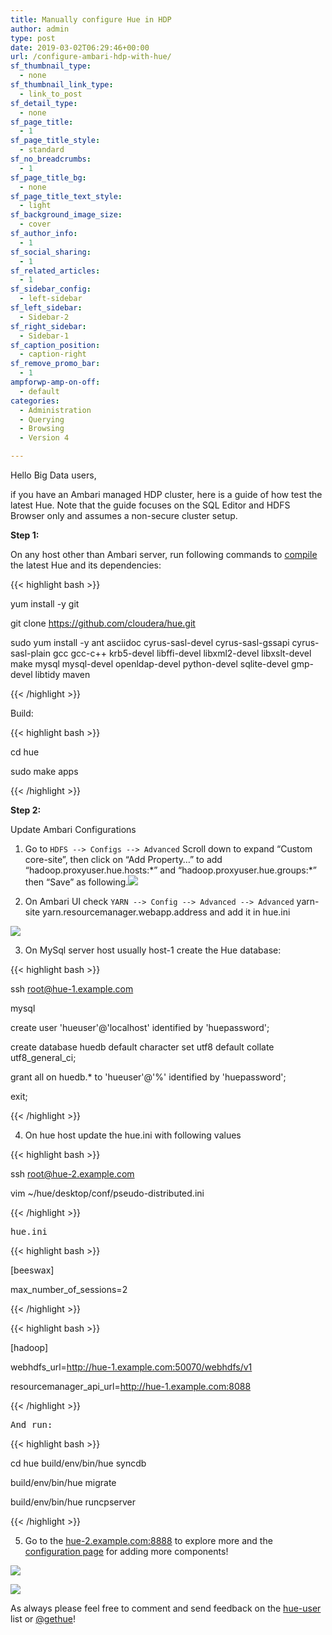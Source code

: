 ```yaml
---
title: Manually configure Hue in HDP
author: admin
type: post
date: 2019-03-02T06:29:46+00:00
url: /configure-ambari-hdp-with-hue/
sf_thumbnail_type:
  - none
sf_thumbnail_link_type:
  - link_to_post
sf_detail_type:
  - none
sf_page_title:
  - 1
sf_page_title_style:
  - standard
sf_no_breadcrumbs:
  - 1
sf_page_title_bg:
  - none
sf_page_title_text_style:
  - light
sf_background_image_size:
  - cover
sf_author_info:
  - 1
sf_social_sharing:
  - 1
sf_related_articles:
  - 1
sf_sidebar_config:
  - left-sidebar
sf_left_sidebar:
  - Sidebar-2
sf_right_sidebar:
  - Sidebar-1
sf_caption_position:
  - caption-right
sf_remove_promo_bar:
  - 1
ampforwp-amp-on-off:
  - default
categories:
  - Administration
  - Querying
  - Browsing
  - Version 4

---
```

Hello Big Data users,

if you have an Ambari managed HDP cluster, here is a guide of how test the latest Hue. Note that the guide focuses on the SQL Editor and HDFS Browser only and assumes a non-secure cluster setup.

**Step 1:**

On any host other than Ambari server, run following commands to [compile][1] the latest Hue and its dependencies:

{{< highlight bash >}}

yum install -y git

git clone https://github.com/cloudera/hue.git

sudo yum install -y ant asciidoc cyrus-sasl-devel cyrus-sasl-gssapi cyrus-sasl-plain gcc gcc-c++ krb5-devel libffi-devel libxml2-devel libxslt-devel make mysql mysql-devel openldap-devel python-devel sqlite-devel gmp-devel libtidy maven

{{< /highlight >}}

Build:

{{< highlight bash >}}

cd hue

sudo make apps

{{< /highlight >}}

**Step 2:**

Update Ambari Configurations

1. Go to `HDFS --> Configs --> Advanced` Scroll down to expand “Custom core-site”, then click on “Add Property…” to add “hadoop.proxyuser.hue.hosts:\*” and “hadoop.proxyuser.hue.groups:\*” then “Save” as following.[<img src="https://cdn.gethue.com/uploads/2019/02/Screen-Shot-2019-02-27-at-3.05.28-PM.png"/>][2]

2. On Ambari UI check `YARN --> Config --> Advanced --> Advanced` yarn-site yarn.resourcemanager.webapp.address and add it in hue.ini

[<img src="https://cdn.gethue.com/uploads/2019/02/Screen-Shot-2019-02-27-at-3.10.39-PM.png"/>][3]

3. On MySql server host usually host-1 create the Hue database:

{{< highlight bash >}}

ssh root@hue-1.example.com

mysql

create user 'hueuser'@'localhost' identified by 'huepassword';

create database huedb default character set utf8 default collate utf8_general_ci;

grant all on huedb.* to 'hueuser'@'%' identified by 'huepassword';

exit;

{{< /highlight >}}

4. On hue host update the hue.ini with following values

{{< highlight bash >}}

ssh root@hue-2.example.com

vim ~/hue/desktop/conf/pseudo-distributed.ini

{{< /highlight >}}

<pre>hue.ini</pre>

{{< highlight bash >}}

[beeswax]

max_number_of_sessions=2

{{< /highlight >}}

{{< highlight bash >}}

[hadoop]

webhdfs_url=http://hue-1.example.com:50070/webhdfs/v1

resourcemanager_api_url=http://hue-1.example.com:8088

{{< /highlight >}}

<pre>And run:</pre>

{{< highlight bash >}}

cd hue build/env/bin/hue syncdb

build/env/bin/hue migrate

build/env/bin/hue runcpserver

{{< /highlight >}}

5. Go to the [hue-2.example.com:8888][4] to explore more and the [configuration page][5] for adding more components!

[<img src="https://cdn.gethue.com/uploads/2019/02/HiveEditor.png"/>][6]

[<img src="https://cdn.gethue.com/uploads/2019/02/fileBrowser.png"/>][7]

<span style="font-weight: 400;">As always please feel free to comment and send feedback on the </span>[<span style="font-weight: 400;">hue-user</span>][8] <span style="font-weight: 400;">list or </span>[<span style="font-weight: 400;">@gethue</span>][9]<span style="font-weight: 400;">!</span>

 [1]: http://cloudera.github.io/hue/latest/admin-manual/manual.html
 [2]: https://cdn.gethue.com/uploads/2019/02/Screen-Shot-2019-02-27-at-3.05.28-PM.png
 [3]: https://cdn.gethue.com/uploads/2019/02/Screen-Shot-2019-02-27-at-3.10.39-PM.png
 [4]: http://hue-2.example.com:8888
 [5]: https://gethue.com/how-to-configure-hue-in-your-hadoop-cluster/
 [6]: https://cdn.gethue.com/uploads/2019/02/HiveEditor.png
 [7]: https://cdn.gethue.com/uploads/2019/02/fileBrowser.png
 [8]: http://groups.google.com/a/cloudera.org/group/hue-user
 [9]: https://twitter.com/gethue
